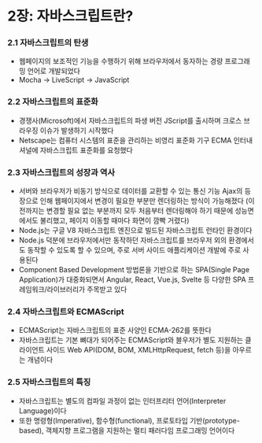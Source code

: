 # 2장: 자바스크립트란?

### 2.1 자바스크립트의 탄생 
- 웹페이지의 보조적인 기능을 수행하기 위해 브라우저에서 동자하는 경량 프로그래밍 언어로 개발되었다 
- Mocha → LiveScript → JavaScript

### 2.2 자바스크립트의 표준화 
- 경쟁사(Microsoft)에서 자바스크립트의 파생 버전 JScript를 출시하며 크로스 브라우징 이슈가 발생하기 시작했다 
- Netscape는 컴퓨터 시스템의 표준을 관리하는 비영리 표준화 기구 ECMA 인터내셔널에 자바스크립트 표준화를 요청했다 

### 2.3 자바스크립트의 성장과 역사
- 서버와 브라우저가 비동기 방식으로 데이터를 교환할 수 있는 통신 기능 Ajax의 등장으로 인해 웹페이지에서 변경이 필요한 부분만 렌더링하는 방식이 가능해졌다 (이전까지는 변경할 필요 없는 부분까지 모두 처음부터 렌더링해야 하기 때문에 성능면에서도 불리했고, 페이지 이동할 때마다 화면이 깜빡 거렸다)
- Node.js는 구글 V8 자바스크립트 엔진으로 빌드된 자바스크립트 런타인 환경이다 
- Node.js 덕분에 브라우저에서만 동작하던 자바스크립트를 브라우저 외의 환경에서도 동작할 수 있도록 할 수 있으며, 주로 서버 사이드 애플리케이션 개발에 주로 사용된다
- Component Based Development 방법론을 기반으로 하는 SPA(Single Page Application)가 대중화되면서 Angular, React, Vue.js, Svelte 등 다양한 SPA 프레임워크/라이브러리가 주목받고 있다 

### 2.4 자바스크립트와 ECMAScript
- ECMAScript는 자바스크립트의 표준 사양인 ECMA-262를 뜻한다
- 자바스크립트는 기본 뼈대가 되어주는 ECMAScript와 블우저가 별도 지원하는 클라이언트 사이드 Web API(DOM, BOM, XMLHttpRequest, fetch 등)을 아우르는 개념이다 

### 2.5 자바스크립트의 특징 
- 자바스크립트는 별도의 컴파일 과정이 없는 인터프리터 언어(Interpreter Language)이다 
- 또한 명령형(Imperative), 함수형(functional), 프로토타입 기반(prototype-based), 객체지향 프로그램을 지원하는 멀티 패러다임 프로그래밍 언어이다 

